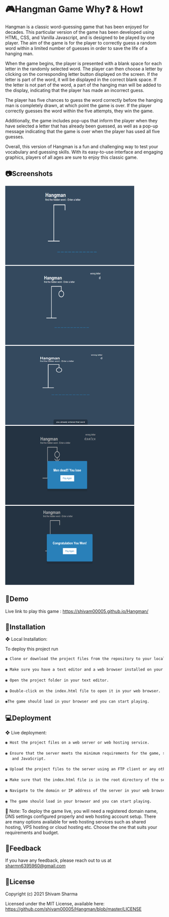 #  :video_game:Hangman Game Why:question: & How:exclamation:

Hangman is a classic word-guessing game that has been enjoyed for decades. This particular version of the game has been developed using HTML, CSS, and Vanilla Javascript, and is designed to be played by one player. The aim of the game is for the player to correctly guess a random word within a limited number of guesses in order to save the life of a hanging man.

When the game begins, the player is presented with a blank space for each letter in the randomly selected word. The player can then choose a letter by clicking on the corresponding letter button displayed on the screen. If the letter is part of the word, it will be displayed in the correct blank space. If the letter is not part of the word, a part of the hanging man will be added to the display, indicating that the player has made an incorrect guess.

The player has five chances to guess the word correctly before the hanging man is completely drawn, at which point the game is over. If the player correctly guesses the word within the five attempts, they win the game.

Additionally, the game includes pop-ups that inform the player when they have selected a letter that has already been guessed, as well as a pop-up message indicating that the game is over when the player has used all five guesses.

Overall, this version of Hangman is a fun and challenging way to test your vocabulary and guessing skills. With its easy-to-use interface and engaging graphics, players of all ages are sure to enjoy this classic game.

## :camera:Screenshots
<div class="image-grid">
<img src="https://raw.githubusercontent.com/shivam00005/Hangman/master/screenshots/intro.png" alt="intro" width="410" height="250">

<img src="https://raw.githubusercontent.com/shivam00005/Hangman/master/screenshots/wrong-letter.png" alt="wrong enter letter" width="410" height="250">

<img src="https://raw.githubusercontent.com/shivam00005/Hangman/master/screenshots/message-popup.png" alt="popup-message" width="410" height="250">

<img src="https://raw.githubusercontent.com/shivam00005/Hangman/master/screenshots/game-lost.png" alt="game lost" width="410" height="250">

<img src="https://raw.githubusercontent.com/shivam00005/Hangman/master/screenshots/win-game.png" alt="game win" width="410" height="250">
</div>


## :information_desk_person:Demo

Live link to play this game : https://shivam00005.github.io/Hangman/

## :wrench:Installation

❖ Local Installation:

To deploy this project run

```bash
◉ Clone or download the project files from the repository to your local computer.

◉ Make sure you have a text editor and a web browser installed on your computer.

◉ Open the project folder in your text editor.

◉ Double-click on the index.html file to open it in your web browser.

◉The game should load in your browser and you can start playing.

```
    
    
## :computer:Deployment

❖ Live deployment:

```bash
◉ Host the project files on a web server or web hosting service.

◉ Ensure that the server meets the minimum requirements for the game, such as supporting HTML, CSS,
   and JavaScript.

◉ Upload the project files to the server using an FTP client or any other file transfer protocol.

◉ Make sure that the index.html file is in the root directory of the server.

◉ Navigate to the domain or IP address of the server in your web browser.

◉ The game should load in your browser and you can start playing.

```
📢 Note: To deploy the game live, you will need a registered domain name, DNS settings configured properly and web hosting account setup. There are many options available for web hosting services such as shared hosting, VPS hosting or cloud hosting etc. Choose the one that suits your requirements and budget.

## :email:Feedback

If you have any feedback, please reach out to us at sharmn6395960@gmail.com


## :scroll:License

Copyright (c) 2021 Shivam Sharma

Licensed under the MIT License, available here: https://github.com/shivam00005/Hangman/blob/master/LICENSE
